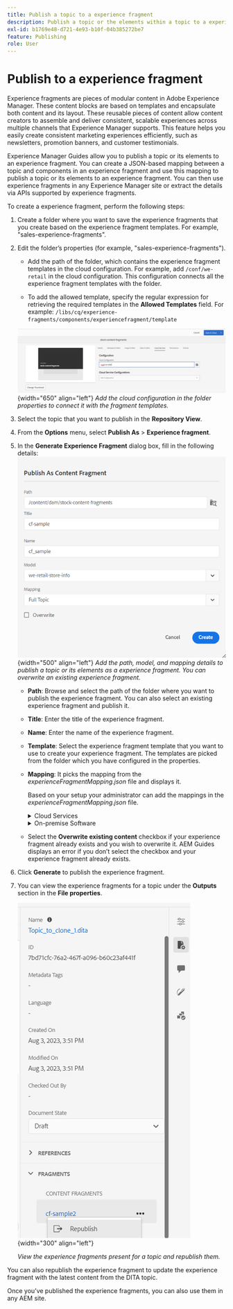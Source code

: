 ```yaml
---
title: Publish a topic to a experience fragment
description: Publish a topic or the elements within a topic to a experience fragment in AEM Guides.  Learn how to view the experience fragments present for a topic and republish them.
exl-id: b1769e48-d721-4e93-b10f-04b385272be7
feature: Publishing
role: User
---
```

# Publish to a experience fragment

Experience fragments are pieces of modular content in Adobe Experience Manager. These content blocks are based on templates and encapsulate both content and its layout. These reusable pieces of content allow content creators to assemble and deliver consistent, scalable experiences across multiple channels that Experience Manager supports. This feature helps you easily create consistent marketing experiences efficiently, such as newsletters, promotion banners, and customer testimonials.  

Experience Manager Guides allow you to publish a topic or its elements to an experience fragment. You can create a JSON-based mapping between a topic and components in an experience fragment and use this mapping to publish a topic or its elements to an experience fragment. You can then use experience fragments in any Experience Manager site or extract the details via APIs supported by experience fragments.



To create a experience fragment, perform the following steps:


1. Create a folder where you want to save the experience fragments that you create based on the experience fragment templates. For example, "sales-experience-fragments". 
1. Edit the folder’s properties (for example, "sales-experience-fragments").
    * Add the path of the folder, which contains the experience fragment templates in the cloud configuration. 
For example, add `/conf/we-retail` in the cloud configuration. This configuration connects all the experience fragment templates with the folder.
    
    * To add the allowed template, specify the regular expression for retrieving the required templates in the **Allowed Templates** field. 
For example:
`/libs/cq/experience-fragments/components/experiencefragment/template`

    ![add cloud configuration details in the folder properties](images/fragment-folder-cloud-configuration.png){width="650" align="left"}
       *Add the cloud configuration in the folder properties to connect it with the fragment templates.* 
1. Select the topic that you want to publish in the **Repository View**. 
1. From the **Options** menu, select **Publish As** > **Experience fragment**.  
1. In the **Generate Experience Fragment** dialog box, fill in the following details:
        ![Add the fragment model and mapping details in the Publish as experience fragment dialog](images/content-fragment-publish.png){width="500" align="left"}
       *Add the path, model, and mapping details to publish a topic or its elements as a experience fragment. You can overwrite an existing experience fragment.*  

    * **Path**: Browse and select the path of the folder where you want to publish the experience fragment. You can also select an existing experience fragment and publish it.
    * **Title**: Enter the title of the experience fragment.
    * **Name**: Enter the name of the experience fragment.
    * **Template**: Select the experience fragment template that you want to use to create your experience fragment. The templates are picked from the folder which you have configured in the properties. 
    * **Mapping**: It picks the mapping from the *experienceFragmentMapping.json* file and displays it.  

      

        Based on your setup your administrator can add the mappings in the *experienceFragmentMapping.json* file. 
    
        <details>
        <summary>Cloud Services</summary>
     
         Learn more about how to [create a mapping between a topic and a experience fragment](../cs-install-guide/conf-experience-fragment-mapping-cs.md) in the  Cloud Services Installation and Configuration Guide. 
        </details>

        <details>
        <summary> On-premise  Software</summary>

        Learn more about how to [create a mapping between a topic and a experience fragment](../install-guide/conf-experience-fragment-mapping.md) in the On-premise Installation and Configuration Guide.

        </details>
    * Select the **Overwrite existing content** checkbox if your experience fragment already exists and you wish to overwrite it. AEM Guides displays an error if you don’t select the checkbox and your experience fragment already exists. 
1. Click **Generate** to publish the experience fragment.
1. You can view the experience fragments for a topic under the **Outputs** section in the **File properties**.
 
    ![View the experience fragments for a topic](images/topic-content-fragments.png){width="300" align="left"}
       
     *View the experience fragments present for a topic and republish them.*  

You can also republish the experience fragment to update the experience fragment with the latest content from the DITA topic.



Once you’ve published the experience fragments, you can also use them in any AEM site.
